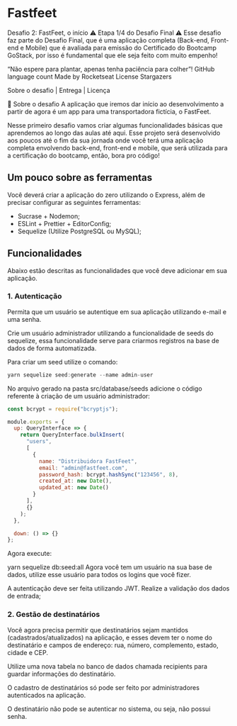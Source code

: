 # Fastfeet
Desafio 2: FastFeet, o início
⚠️ Etapa 1/4 do Desafio Final ⚠️
Esse desafio faz parte do Desafio Final, que é uma aplicação completa (Back-end, Front-end e Mobile) que é avaliada para emissão do Certificado do Bootcamp GoStack, por isso é fundamental que ele seja feito com muito empenho!

“Não espere para plantar, apenas tenha paciência para colher”!
GitHub language count Made by Rocketseat License Stargazers

Sobre o desafio   |    Entrega   |    Licença

🚀 Sobre o desafio
A aplicação que iremos dar início ao desenvolvimento a partir de agora é um app para uma transportadora fictícia, o FastFeet.

Nesse primeiro desafio vamos criar algumas funcionalidades básicas que aprendemos ao longo das aulas até aqui. Esse projeto será desenvolvido aos poucos até o fim da sua jornada onde você terá uma aplicação completa envolvendo back-end, front-end e mobile, que será utilizada para a certificação do bootcamp, então, bora pro código!

## Um pouco sobre as ferramentas
Você deverá criar a aplicação do zero utilizando o Express, além de precisar configurar as seguintes ferramentas:

- Sucrase + Nodemon;
- ESLint + Prettier + EditorConfig;
- Sequelize (Utilize PostgreSQL ou MySQL);

## Funcionalidades
Abaixo estão descritas as funcionalidades que você deve adicionar em sua aplicação.

### 1. Autenticação
Permita que um usuário se autentique em sua aplicação utilizando e-mail e uma senha.

Crie um usuário administrador utilizando a funcionalidade de seeds do sequelize, essa funcionalidade serve para criarmos registros na base de dados de forma automatizada.

Para criar um seed utilize o comando:
```javascript
yarn sequelize seed:generate --name admin-user
```
No arquivo gerado na pasta src/database/seeds adicione o código referente à criação de um usuário administrador:
```javascript
const bcrypt = require("bcryptjs");

module.exports = {
  up: QueryInterface => {
    return QueryInterface.bulkInsert(
      "users",
      [
        {
          name: "Distribuidora FastFeet",
          email: "admin@fastfeet.com",
          password_hash: bcrypt.hashSync("123456", 8),
          created_at: new Date(),
          updated_at: new Date()
        }
      ],
      {}
    );
  },

  down: () => {}
};
```

Agora execute:

yarn sequelize db:seed:all
Agora você tem um usuário na sua base de dados, utilize esse usuário para todos os logins que você fizer.

A autenticação deve ser feita utilizando JWT.
Realize a validação dos dados de entrada;

### 2. Gestão de destinatários
Você agora precisa permitir que destinatários sejam mantidos (cadastrados/atualizados) na aplicação, e esses devem ter o nome do destinatário e campos de endereço: rua, número, complemento, estado, cidade e CEP.

Utilize uma nova tabela no banco de dados chamada recipients para guardar informações do destinatário.

O cadastro de destinatários só pode ser feito por administradores autenticados na aplicação.

O destinatário não pode se autenticar no sistema, ou seja, não possui senha.

